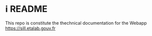 # ℹ README

This repo is constitute the thechnical documentation for the Webapp https://sill.etalab.gouv.fr
